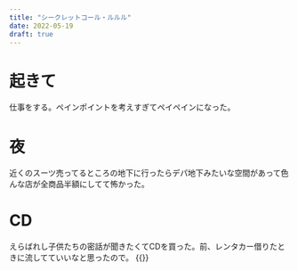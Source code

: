 ```yaml
---
title: "シークレットコール・ルルル"
date: 2022-05-19
draft: true
---
```


# 起きて
仕事をする。ペインポイントを考えすぎてペイペインになった。

# 夜
近くのスーツ売ってるところの地下に行ったらデパ地下みたいな空間があって色んな店が全商品半額にしてて怖かった。

# CD
えらばれし子供たちの密話が聞きたくてCDを買った。前、レンタカー借りたときに流してていいなと思ったので。
{{<tweet user="dango_bot" id="1527257611711959041">}}